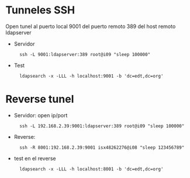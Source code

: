# Tunneles SSH

Open tunel al puerto local 9001 del puerto remoto 389 del host remoto ldapserver	

- Servidor
	
		ssh -L 9001:ldapserver:389 root@i09 "sleep 100000"

- Test

		ldapsearch -x -LLL -h localhost:9001 -b 'dc=edt,dc=org'
		
# Reverse tunel 

- Servidor: open ip/port

		ssh -L 192.168.2.39:9001:ldapserver:389 root@i09 "sleep 100000"
		
- Reverse:

		ssh -R 8001:192.168.2.39:9001 isx48262276@i08 "sleep 123456789"

- test en el reverse

		ldapsearch -x -LLL -h localhost:8001 -b 'dc=edt,dc=org'
